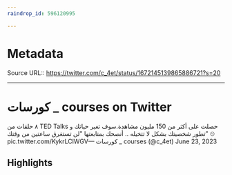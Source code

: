 ```yaml
---
raindrop_id: 596120995

---
```


# Metadata
Source URL:: https://twitter.com/c_4et/status/1672145139865886721?s=20


---
# كورسات _ courses on Twitter

٨ حلقات من TED Talks حصلت على أكثر من 150 مليون مشاهدة.سوف تغير حياتك و تطور شخصيتك بشكل لا تتخيله  .. أنصحك بمتابعتها &quot;لن تستغرق ساعتين من وقتك&quot; ⏲ pic.twitter.com/KykrLClWGV— كورسات _ courses (@c_4et) June 23, 2023

## Highlights
